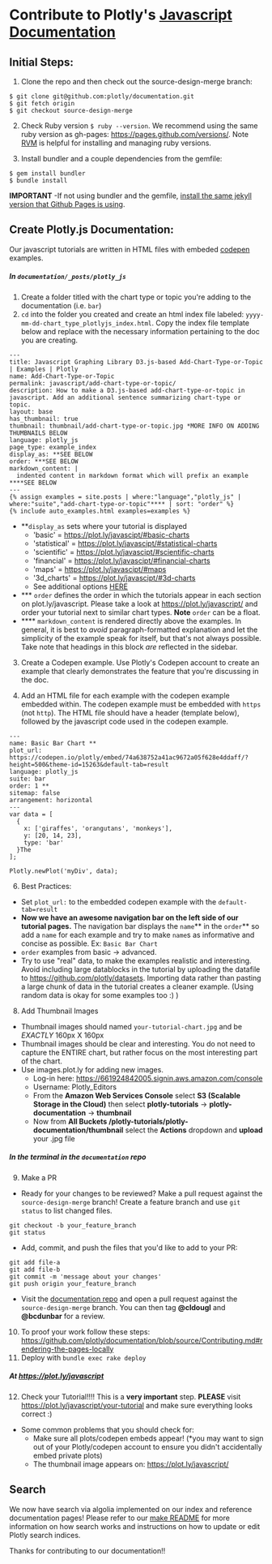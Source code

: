 # Contribute to Plotly's [Javascript Documentation](https://plot.ly/javascript/)
## Initial Steps:
1. Clone the repo and then check out the source-design-merge branch:

  ```
  $ git clone git@github.com:plotly/documentation.git
  $ git fetch origin
  $ git checkout source-design-merge
  ```

2. Check Ruby version `$ ruby --version`. We recommend using the same ruby version as gh-pages: https://pages.github.com/versions/. Note [RVM](https://rvm.io/rvm/install) is helpful for installing and managing ruby versions.

3. Install bundler and a couple dependencies from the gemfile:

  ```
  $ gem install bundler
  $ bundle install

  ```
<b>IMPORTANT</b> -If not using bundler and the gemfile, [install the same jekyll version that Github Pages is using](https://pages.github.com/versions/).

## Create Plotly.js Documentation:
Our javascript tutorials are written in HTML files with embeded [codepen](http://codepen.io/plotly/) examples.
##### In `documentation/_posts/plotly_js`
1. Create a folder titled with the chart type or topic you're adding to the documentation (i.e. `bar`)  
2. `cd` into the folder you created and create an html index file labeled: `yyyy-mm-dd-chart_type_plotlyjs_index.html`. Copy the index file template below and replace with the necessary information pertaining to the doc you are creating.
  ```
  ---
  title: Javascript Graphing Library D3.js-based Add-Chart-Type-or-Topic | Examples | Plotly
  name: Add-Chart-Type-or-Topic
  permalink: javascript/add-chart-type-or-topic/
  description: How to make a D3.js-based add-chart-type-or-topic in javascript. Add an additional sentence summarizing chart-type or topic.
  layout: base
  has_thumbnail: true
  thumbnail: thumbnail/add-chart-type-or-topic.jpg *MORE INFO ON ADDING THUMBNAILS BELOW
  language: plotly_js
  page_type: example_index
  display_as: **SEE BELOW
  order: ***SEE BELOW
  markdown_content: |
    indented content in markdown format which will prefix an example ****SEE BELOW
  ---
  {% assign examples = site.posts | where:"language","plotly_js" | where:"suite","add-chart-type-or-topic"**** | sort: "order" %}
  {% include auto_examples.html examples=examples %}
  ```
  - \*\*`display_as` sets where your tutorial is displayed
      - 'basic' = https://plot.ly/javascipt/#basic-charts
      - 'statistical' = https://plot.ly/javascipt/#statistical-charts
      - 'scientific' = https://plot.ly/javascipt/#scientific-charts
      - 'financial' = https://plot.ly/javascipt/#financial-charts
      - 'maps' = https://plot.ly/javascipt/#maps
      - '3d_charts' = https://plot.ly/javascipt/#3d-charts
      - See additional options [HERE](https://github.com/plotly/documentation/blob/source-design-merge/_includes/documentation_eg.html#L1)
  - \*\*\* `order` defines the order in which the tutorials appear in each section on plot.ly/javascript. Please take a look at https://plot.ly/javascript/ and order your tutorial next to similar chart types. <b>Note</b> `order` can be a float.
  - \*\*\*\* `markdown_content` is rendered directly above the examples. In general, it is best to *avoid* paragraph-formatted explanation and let the simplicity of the example speak for itself, but that's not always possible. Take note that headings in this block *are* reflected in the sidebar.

3. Create a Codepen example. Use Plotly's Codepen account to create an example that clearly demonstrates the feature that you're discussing in the doc.

4. Add an HTML file for each example with the codepen example embedded within. The codepen example must be embedded with `https` (not `http`). The HTML file should have a header (template below), followed by the javascript code used in the codepen example.
  ```
  ---
  name: Basic Bar Chart **
  plot_url: https://codepen.io/plotly/embed/74a638752a41ac9672a05f628e4ddaff/?height=500&theme-id=15263&default-tab=result
  language: plotly_js
  suite: bar
  order: 1 **
  sitemap: false
  arrangement: horizontal
  ---
  var data = [
    {
      x: ['giraffes', 'orangutans', 'monkeys'],
      y: [20, 14, 23],
      type: 'bar'
    }The
  ];

  Plotly.newPlot('myDiv', data);
  ```

6. Best Practices:
  - Set `plot_url:` to the embedded codepen example with the `default-tab=result`
  - <b>Now we have an awesome navigation bar on the left side of our tutorial pages.</b> The navigation bar displays the `name`** in the `order`** so add a `name` for each example and try to make `name`s as informative and concise as possible. Ex: `Basic Bar Chart`
  - `order` examples from basic -> advanced.
  - Try to use "real" data, to make the examples realistic and interesting. Avoid including large datablocks in the tutorial by uploading the datafile to https://github.com/plotly/datasets. Importing data rather than pasting a large chunk of data in the tutorial creates a cleaner example. (Using random data is okay for some examples too :) )

8. Add Thumbnail Images
  - Thumbnail images should named `your-tutorial-chart.jpg` and be *EXACTLY* 160px X 160px
  - Thumbnail images should be clear and interesting. You do not need to capture the ENTIRE chart, but rather focus on the most interesting part of the chart.
  - Use images.plot.ly for adding new images.
    - Log-in here: https://661924842005.signin.aws.amazon.com/console
    - Username: Plotly\_Editors
    - From the <b>Amazon Web Services Console</b> select <b>S3 (Scalable Storage in the Cloud)</b> then select <b>plotly-tutorials</b> -> <b>plotly-documentation</b> -> <b>thumbnail</b>
    - Now from <b>All Buckets /plotly-tutorials/plotly-documentation/thumbnail</b> select the <b>Actions</b> dropdown and <b>upload</b> your .jpg file

##### In the terminal in the `documentation` repo
9. Make a PR

  - Ready for your changes to be reviewed? Make a pull request against the `source-design-merge` branch!
  Create a feature branch and use `git status` to list changed files.
  ```
  git checkout -b your_feature_branch
  git status
  ```
  - Add, commit, and push the files that you'd like to add to your PR:
  ```
  git add file-a
  git add file-b
  git commit -m 'message about your changes'
  git push origin your_feature_branch
  ```
  - Visit the [documentation repo](https://github.com/plotly/documentation) and open a pull request against the `source-design-merge` branch. You can then tag **@cldougl** and **@bcdunbar** for a review.

10. To proof your work follow these steps: https://github.com/plotly/documentation/blob/source/Contributing.md#rendering-the-pages-locally
11. Deploy with `bundle exec rake deploy`

##### At https://plot.ly/javascript
12. Check your Tutorial!!!! This is a <b>very important</b> step.
  <b>PLEASE</b> visit https://plot.ly/javascript/your-tutorial and make sure everything looks correct :)

  - Some common problems that you should check for:
    - Make sure all plots/codepen embeds appear! (\*you may want to sign out of your Plotly/codepen account to ensure you didn't accidentally embed private plots)
    - The thumbnail image appears on: https://plot.ly/javascript/

## Search

We now have search via algolia implemented on our index and reference documentation pages! Please refer to our [make README](https://github.com/plotly/documentation/blob/source-design-merge/make_instructions.txt) for more information on how search works and instructions on how to update or edit Plotly search indices.

Thanks for contributing to our documentation!!
